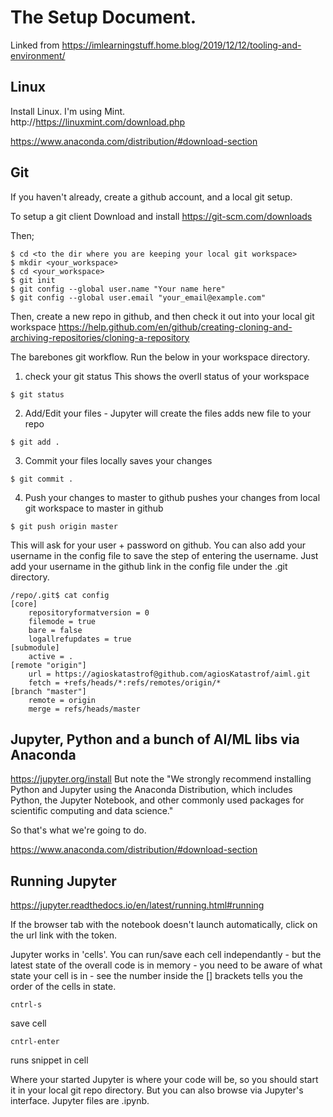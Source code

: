 # The Setup Document.
Linked from https://imlearningstuff.home.blog/2019/12/12/tooling-and-environment/

## Linux
Install Linux.  I'm using Mint.  
http://https://linuxmint.com/download.php

https://www.anaconda.com/distribution/#download-section

## Git
If you haven't already, create a github account, and a local git setup.

To setup a git client
Download and install 
https://git-scm.com/downloads

Then;
```
$ cd <to the dir where you are keeping your local git workspace>
$ mkdir <your_workspace>
$ cd <your_workspace>
$ git init
$ git config --global user.name "Your name here"
$ git config --global user.email "your_email@example.com"
```

Then, create a new repo in github, and then check it out into your local git workspace
https://help.github.com/en/github/creating-cloning-and-archiving-repositories/cloning-a-repository


The barebones git workflow.
Run the below in your workspace directory.

1. check your git status
This shows the overll status of your workspace
```
$ git status
```

2. Add/Edit your files - Jupyter will create the files
adds new file to your repo

```
$ git add .
```


3. Commit your files locally
saves your changes
```
$ git commit .
```

4. Push your changes to master to github
pushes your changes from local git workspace to master in github
```
$ git push origin master
```

This will ask for your user + password on github.  You can also add your username in the config file to save the step of entering the username.
Just add your username in the github link in the config file under the .git directory.

```
/repo/.git$ cat config 
[core]
	repositoryformatversion = 0
	filemode = true
	bare = false
	logallrefupdates = true
[submodule]
	active = .
[remote "origin"]
	url = https://agioskatastrof@github.com/agiosKatastrof/aiml.git
	fetch = +refs/heads/*:refs/remotes/origin/*
[branch "master"]
	remote = origin
	merge = refs/heads/master
```

## Jupyter, Python and a bunch of AI/ML libs via Anaconda
https://jupyter.org/install
But note the "We strongly recommend installing Python and Jupyter using the Anaconda Distribution, which includes Python, the Jupyter Notebook, and other commonly used packages for scientific computing and data science."

So that's what we're going to do.

https://www.anaconda.com/distribution/#download-section

## Running Jupyter
https://jupyter.readthedocs.io/en/latest/running.html#running

If the browser tab with the notebook doesn't launch automatically, click on the url link with the token.

Jupyter works in 'cells'.  You can run/save each cell independantly - but the latest state of the overall code is in memory - you need to be aware of what state your cell is in - see the number inside the [] brackets tells you the order of the cells in state.   

```
cntrl-s 
```
save cell

```
cntrl-enter 
```
runs snippet in cell


Where your started Jupyter is where your code will be, so you should start it in your local git repo directory.  But you can also browse via Jupyter's interface.  Jupyter files are .ipynb.
